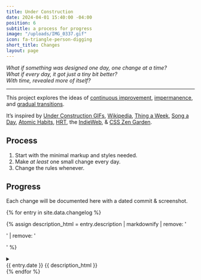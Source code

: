 ```yaml
---
title: Under Construction
date: 2024-04-01 15:40:00 -04:00
position: 6
subtitle: a process for progress
image: "/uploads/IMG_0337.gif"
icon: fa-triangle-person-digging
short_title: Changes
layout: page
---
```


*What if something was designed one day, one change at a time?  
What if every day, it got just a tiny bit better?  
With time, revealed more of itself?* <i class="fa-regular fa-triangle-person-digging"></i>

---

This project explores the ideas of [continuous improvement](https://en.wikipedia.org/wiki/Kaizen), [impermanence](https://en.wikipedia.org/wiki/Wabi-sabi), and [gradual transitions](https://en.wikipedia.org/wiki/Gender_transition).

It’s inspired by [Under Construction GIFs](http://textfiles.com/underconstruction/), [Wikipedia](http://wikipedia.org), [Thing a Week](https://en.wikipedia.org/wiki/Thing_a_Week), [Song a Day](https://songaday.world), [Atomic Habits](https://jamesclear.com/atomic-habits), [HRT](https://en.wikipedia.org/wiki/Hormone_replacement_therapy), the [IndieWeb](https://indieweb.org), & [CSS Zen Garden](https://csszengarden.com).

## Process

1. Start with the minimal markup and styles needed.
2. Make _at least_ one small change every day.
3. Change the rules whenever.

## Progress

Each change will be documented here with a dated commit & screenshot.

<section class="changelog">
  {% for entry in site.data.changelog %}

  {% assign description_html = entry.description | markdownify | remove: '<p>' | remove: '</p>' %}

  <details>
    <summary class="summary">
      <div class="time-description">
        <!-- Time and Description -->
        <time datetime="{{ entry.date | date_to_xmlschema }}">
          {{ entry.date }}
        </time>
        <span>{{ description_html }}</span>
      </div>
      <a href="{{ entry.url }}" target="_blank" class="commit">
      <i class="fa-regular fa-code-commit"></i>
      </a>
    </summary>
    {% if entry.image %}
    <img src="{{ entry.image }}" alt="Change image for {{ entry.date }}">
    {% endif %}
    {% if entry.video %}
    <video>
      <source src="{{ entry.video }}" type="{{ entry.video_type }}">
    </video>
    {% endif %}
  </details>
  {% endfor %}
</section>
